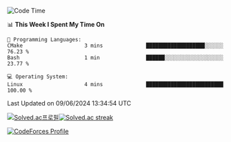 
<!--START_SECTION:waka-->
![Code Time](http://img.shields.io/badge/Code%20Time-3%2C502%20hrs%2047%20mins-blue)

📊 **This Week I Spent My Time On** 

```text
💬 Programming Languages: 
CMake                    3 mins              ███████████████████░░░░░░   76.23 % 
Bash                     1 min               ██████░░░░░░░░░░░░░░░░░░░   23.77 % 

💻 Operating System: 
Linux                    4 mins              █████████████████████████   100.00 % 
```


 Last Updated on 09/06/2024 13:34:54 UTC
<!--END_SECTION:waka-->


[![Solved.ac프로필](http://mazassumnida.wtf/api/generate_badge?boj=hckim96)](https://solved.ac/hckim96)[![Solved.ac streak](http://mazandi.herokuapp.com/api?handle=hckim96&theme=dark)](https://solved.ac/hckim96)


[![CodeForces Profile](https://cf.leed.at?id=hckim96)](https://codeforces.com/profile/hckim96)

